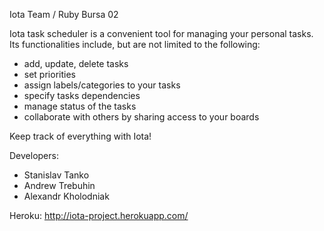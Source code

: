 Iota Team / Ruby Bursa 02

Iota task scheduler is a convenient tool for managing your personal tasks. Its functionalities include, but are not limited to the following:

- add, update, delete tasks
- set priorities
- assign labels/categories to your tasks
- specify tasks dependencies
- manage status of the tasks
- collaborate with others by sharing access to your boards

Keep track of everything with Iota!

Developers:

- Stanislav Tanko
- Andrew Trebuhin
- Alexandr Kholodniak

Heroku:
http://iota-project.herokuapp.com/